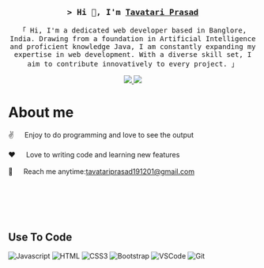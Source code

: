 <!-- Intro  -->
<h3 align="center">
        <samp>&gt; Hi 👋, I'm
                <b><a target="_blank" href="https://chirags-portfolio.vercel.app">Tavatari Prasad</a></b>
        </samp>
</h3>


<p align="center">
        <samp>「 Hi, I'm a dedicated web developer based in Banglore, India. Drawing from a foundation in Artificial Intelligence and proficient knowledge Java, I am constantly expanding my expertise in web development. With a diverse skill set, I aim to contribute innovatively to every project. 」
        </samp>
</p>


<p align="center">
 <a href="https://tprasad191201.wixsite.com/tavatari-prasad">
  <img src="https://img.shields.io/badge/Website-DC143C?style=for-the-badge&logo=medium&logoColor=white"/>
 </a>
 <a href="https://www.linkedin.com/in/tavatari-prasad-833a0a215/">
  <img src="https://img.shields.io/badge/LinkedIn-0077B5?style=for-the-badge&logo=linkedin&logoColor=white"/>
 </a>
        <!-- <a href="https://dev.to/chiragjain307" target="_blank">
  <img src="https://img.shields.io/badge/dev.to-0A0A0A?style=for-the-badge&logo=dev.to&logoColor=white" alt="chirag" />
 </a> -->
 
<!--  <a href="" target="_blank">
  <img src="https://img.shields.io/badge/Facebook-20BEFF?&style=for-the-badge&logo=facebook&logoColor=white"/>
  </a> 
</p> -->
<br />

<!-- About Section -->
 # About me
 
<p>

 ✌️ &emsp; Enjoy to do programming and love to see the output <br/><br/>
 ❤️ &emsp; Love to writing code and learning new features<br/><br/>
 📧 &emsp; Reach me anytime:tavatariprasad191201@gmail.com<br/><br/>

</p>

<br/>
<br/>
<br/>

## Use To Code


![Javascript](https://img.shields.io/badge/Javascript-F0DB4F?style=for-the-badge&labelColor=black&logo=javascript&logoColor=F0DB4F)
![HTML](https://img.shields.io/badge/HTML5-E34F26?style=for-the-badge&logo=html5&logoColor=white)
![CSS3](https://img.shields.io/badge/CSS3-1572B6?style=for-the-badge&logo=css3&logoColor=white)
![Bootstrap](https://img.shields.io/badge/Bootstrap-563D7C?style=for-the-badge&logo=bootstrap&logoColor=white)
![VSCode](https://img.shields.io/badge/Visual_Studio-0078d7?style=for-the-badge&logo=visual%20studio&logoColor=white)
![Git](https://img.shields.io/badge/Git-F05032?style=for-the-badge&logo=git&logoColor=white)

<!-- ![Typescript](https://img.shields.io/badge/Typescript-007acc?style=for-the-badge&labelColor=black&logo=typescript&logoColor=007acc) -->
<!-- ![React Native](https://img.shields.io/badge/React_Native-20232A?style=for-the-badge&logo=react&logoColor=61DAFB) -->
<!-- ![Next.js](https://img.shields.io/badge/next.js-000000?style=for-the-badge&logo=nextdotjs&logoColor=white) -->
<!-- ![Express.js](https://img.shields.io/badge/Express.js-000000?style=for-the-badge&logo=express&logoColor=white) -->
<!-- ![MongoDB](https://img.shields.io/badge/MongoDB-4EA94B?style=for-the-badge&logo=mongodb&logoColor=white) -->
<!-- ![SASS Badge](https://img.shields.io/badge/Sass-CC6699?style=for-the-badge&logo=sass&logoColor=white) -->
<!-- ![Ant-Design](https://img.shields.io/badge/AntDesign-0170FE?style=for-the-badge&logo=antdesign&logoColor=white) -->
<!-- ![Strapi](https://img.shields.io/badge/strapi-2E7EEA?style=for-the-badge&logo=strapi&logoColor=white) -->
<br/>









